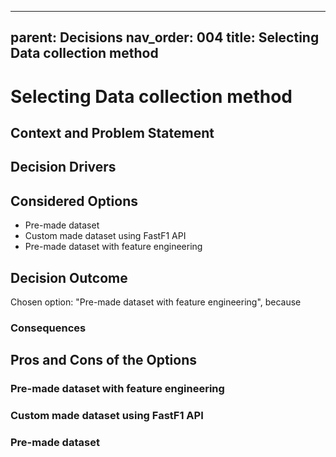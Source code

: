 
---
parent: Decisions
nav_order: 004
title: Selecting Data collection method
---
# Selecting Data collection method

## Context and Problem Statement



## Decision Drivers



## Considered Options

* Pre-made dataset
* Custom made dataset using FastF1 API
* Pre-made dataset with feature engineering

## Decision Outcome

Chosen option: "Pre-made dataset with feature engineering", because

### Consequences



## Pros and Cons of the Options

### Pre-made dataset with feature engineering



### Custom made dataset using FastF1 API

### Pre-made dataset

